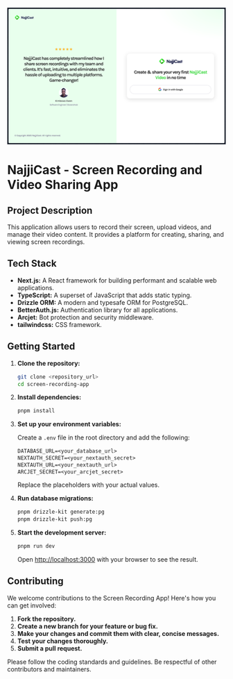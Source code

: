 ![Screen Recording App](public/assets/images/readme.png)

# NajjiCast - Screen Recording and Video Sharing App

## Project Description

This application allows users to record their screen, upload videos, and manage their video content. It provides a platform for creating, sharing, and viewing screen recordings.

## Tech Stack

- **Next.js:** A React framework for building performant and scalable web applications.
- **TypeScript:** A superset of JavaScript that adds static typing.
- **Drizzle ORM:** A modern and typesafe ORM for PostgreSQL.
- **BetterAuth.js:** Authentication library for all applications.
- **Arcjet:** Bot protection and security middleware.
- **tailwindcss:** CSS framework.

## Getting Started

1.  **Clone the repository:**

    ```bash
    git clone <repository_url>
    cd screen-recording-app
    ```

2.  **Install dependencies:**

    ```bash
    pnpm install
    ```

3.  **Set up your environment variables:**

    Create a `.env` file in the root directory and add the following:

    ```
    DATABASE_URL=<your_database_url>
    NEXTAUTH_SECRET=<your_nextauth_secret>
    NEXTAUTH_URL=<your_nextauth_url>
    ARCJET_SECRET=<your_arcjet_secret>
    ```

    Replace the placeholders with your actual values.

4.  **Run database migrations:**

    ```bash
    pnpm drizzle-kit generate:pg
    pnpm drizzle-kit push:pg
    ```

5.  **Start the development server:**

    ```bash
    pnpm run dev
    ```

    Open [http://localhost:3000](http://localhost:3000) with your browser to see the result.

## Contributing

We welcome contributions to the Screen Recording App! Here's how you can get involved:

1.  **Fork the repository.**
2.  **Create a new branch for your feature or bug fix.**
3.  **Make your changes and commit them with clear, concise messages.**
4.  **Test your changes thoroughly.**
5.  **Submit a pull request.**

Please follow the coding standards and guidelines. Be respectful of other contributors and maintainers.
